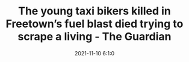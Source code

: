 ---
"title": "The young taxi bikers killed in Freetown’s fuel blast died trying to scrape a living - The Guardian"
"date": "2021-11-10 6:1:0"
"feed_name": "GOOGLENEWSMINING"
"feed_website": "https://news.google.com/search?q=mining%2Bincident&hl=en-US&gl=US&ceid=US:en"
"feed_rss": "https://news.google.com/rss/search?q=mining%2Bincident&hl=en-US&gl=US&ceid=US:en"
"link": "https://www.theguardian.com/global-development/2021/nov/10/the-young-taxi-bikers-killed-in-freetowns-fuel-blast-died-trying-to-scrape-a-living"
"source": "{'href': 'https://www.theguardian.com', 'title': 'The Guardian'}"
"file": "_posts/2021-1-1-2e60c148d9ee388c12ab1f9f8732198148c6ead0.md"
"accident": "1"
"drilling": "1"
"dead": "0"
"injured": "0"
"arrested": "0"
"place": "unknown place"
"where": "unknown site"
"causes": "unknown"
"place_uri": "unknown place"
---